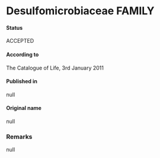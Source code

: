 # Desulfomicrobiaceae FAMILY

#### Status
ACCEPTED

#### According to
The Catalogue of Life, 3rd January 2011

#### Published in
null

#### Original name
null

### Remarks
null